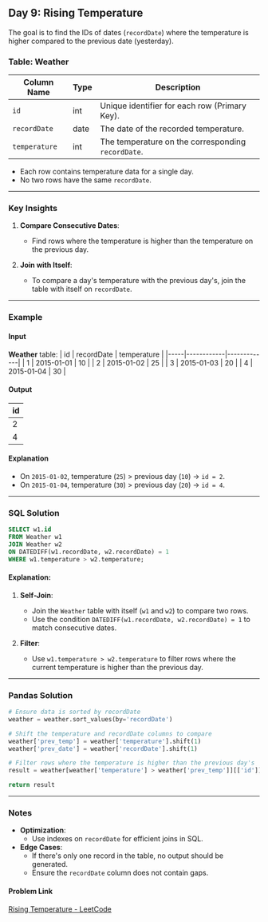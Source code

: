 ## Day 9: Rising Temperature

The goal is to find the IDs of dates (`recordDate`) where the temperature is higher compared to the previous date (yesterday).

### Table: Weather

| Column Name  | Type  | Description                                               |
|--------------|-------|-----------------------------------------------------------|
| `id`         | int   | Unique identifier for each row (Primary Key).             |
| `recordDate` | date  | The date of the recorded temperature.                     |
| `temperature`| int   | The temperature on the corresponding `recordDate`.        |

- Each row contains temperature data for a single day.
- No two rows have the same `recordDate`.

---

### Key Insights

1. **Compare Consecutive Dates**:
   - Find rows where the temperature is higher than the temperature on the previous day.

2. **Join with Itself**:
   - To compare a day's temperature with the previous day's, join the table with itself on `recordDate`.

---

### Example

#### Input

**Weather** table:
| id  | recordDate | temperature |
|-----|------------|-------------|
| 1   | 2015-01-01 | 10          |
| 2   | 2015-01-02 | 25          |
| 3   | 2015-01-03 | 20          |
| 4   | 2015-01-04 | 30          |

#### Output
| id  |
|-----|
| 2   |
| 4   |

#### Explanation
- On `2015-01-02`, temperature (`25`) > previous day (`10`) → `id = 2`.
- On `2015-01-04`, temperature (`30`) > previous day (`20`) → `id = 4`.

---

### SQL Solution

```sql
SELECT w1.id
FROM Weather w1
JOIN Weather w2
ON DATEDIFF(w1.recordDate, w2.recordDate) = 1
WHERE w1.temperature > w2.temperature;
```

#### Explanation:
1. **Self-Join**:
   - Join the `Weather` table with itself (`w1` and `w2`) to compare two rows.
   - Use the condition `DATEDIFF(w1.recordDate, w2.recordDate) = 1` to match consecutive dates.

2. **Filter**:
   - Use `w1.temperature > w2.temperature` to filter rows where the current temperature is higher than the previous day.

---

### Pandas Solution

```python
# Ensure data is sorted by recordDate
weather = weather.sort_values(by='recordDate')

# Shift the temperature and recordDate columns to compare
weather['prev_temp'] = weather['temperature'].shift(1)
weather['prev_date'] = weather['recordDate'].shift(1)

# Filter rows where the temperature is higher than the previous day's
result = weather[weather['temperature'] > weather['prev_temp']][['id']]

return result
```

---

### Notes

- **Optimization**:
  - Use indexes on `recordDate` for efficient joins in SQL.
- **Edge Cases**:
  - If there's only one record in the table, no output should be generated.
  - Ensure the `recordDate` column does not contain gaps.

#### Problem Link
[Rising Temperature - LeetCode](https://leetcode.com/problems/rising-temperature/)
